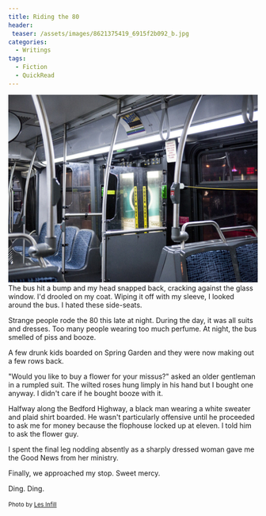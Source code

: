 ```yaml
---
title: Riding the 80
header:
 teaser: /assets/images/8621375419_6915f2b092_b.jpg
categories:
  - Writings
tags:
  - Fiction
  - QuickRead
---
```

<img src="/assets/images/8621375419_6915f2b092_b.jpg">The bus hit a bump and my head snapped back, cracking against the glass window. I'd drooled on my coat. Wiping it off with my sleeve, I looked around the bus. I hated these side-seats.

Strange people rode the 80 this late at night. During the day, it was all suits and dresses. Too many people wearing too much perfume. At night, the bus smelled of piss and booze.

A few drunk kids boarded on Spring Garden and they were now making out a few rows back.

"Would you like to buy a flower for your missus?" asked an older gentleman in a rumpled suit. The wilted roses hung limply in his hand but I bought one anyway. I didn't care if he bought booze with it.

Halfway along the Bedford Highway, a black man wearing a white sweater and plaid shirt boarded. He wasn't particularly offensive until he proceeded to ask me for money because the flophouse locked up at eleven. I told him to ask the flower guy.

I spent the final leg nodding absently as a sharply dressed woman gave me the Good News from her ministry.

Finally, we approached my stop. Sweet mercy.

Ding. Ding.

<small>Photo by <a href="http://www.flickr.com/photos/94664247@N05/8621375419">Les Infill</a></small>